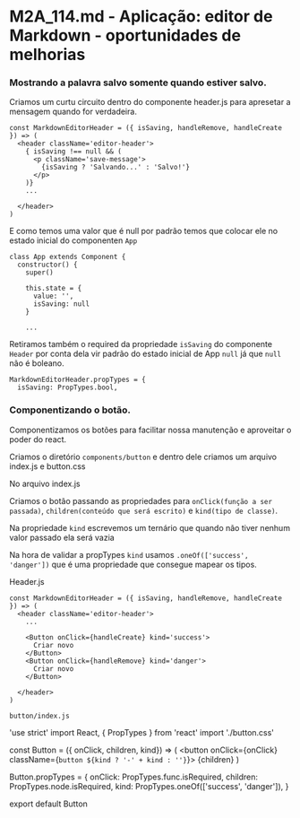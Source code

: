 # M2A_114.md - Aplicação: editor de Markdown - oportunidades de melhorias

### Mostrando a palavra salvo somente quando estiver salvo.

Criamos um curtu circuito dentro do componente header.js para apresetar a mensagem quando for verdadeira.

```
const MarkdownEditorHeader = ({ isSaving, handleRemove, handleCreate }) => (
  <header className='editor-header'>
    { isSaving !== null && (
      <p className='save-message'>
        {isSaving ? 'Salvando...' : 'Salvo!'}
      </p>
    )}
    ...

  </header>
)
```
E como temos uma valor que é null por padrão temos que colocar ele no estado inicial do componenten `App`
```
class App extends Component {
  constructor() {
    super()

    this.state = {
      value: '',
      isSaving: null
    }

    ...

```

Retiramos também o required da propriedade `isSaving` do componente `Header` por conta dela vir padrão do estado inicial de App `null` já que `null` não é boleano.
```
MarkdownEditorHeader.propTypes = {
  isSaving: PropTypes.bool,
```



### Componentizando o botão.
Componentizamos os botões para facilitar nossa manutenção e aproveitar o poder do react.

Criamos o diretório `components/button` e dentro dele criamos um arquivo index.js e button.css

No arquivo index.js

Criamos o botão passando as propriedades para `onClick(função a ser passada)`, `children(conteúdo que será escrito)` e `kind(tipo de classe)`.

Na propriedade `kind` escrevemos um ternário que quando não tiver nenhum valor passado ela será vazia

Na hora de validar a propTypes `kind` usamos `.oneOf(['success', 'danger'])` que é uma propriedade que consegue mapear os tipos.

Header.js
```
const MarkdownEditorHeader = ({ isSaving, handleRemove, handleCreate }) => (
  <header className='editor-header'>
    ...

    <Button onClick={handleCreate} kind='success'>
      Criar novo
    </Button>
    <Button onClick={handleRemove} kind='danger'>
      Criar novo
    </Button>

  </header>
)

button/index.js
```
'use strict'
import React, { PropTypes } from 'react'
import './button.css'

const Button = ({ onClick, children, kind}) => (
  <button onClick={onClick} className={`button ${kind ? '-' + kind : ''}`}>
    {children}
  </button>
)

Button.propTypes = {
  onClick: PropTypes.func.isRequired,
  children: PropTypes.node.isRequired,
  kind: PropTypes.oneOf(['success', 'danger']),
}

export default Button

```
